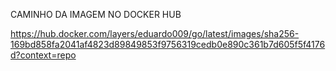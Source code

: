CAMINHO DA IMAGEM NO DOCKER HUB

https://hub.docker.com/layers/eduardo009/go/latest/images/sha256-169bd858fa2041af4823d89849853f9756319cedb0e890c361b7d605f5f4176d?context=repo
